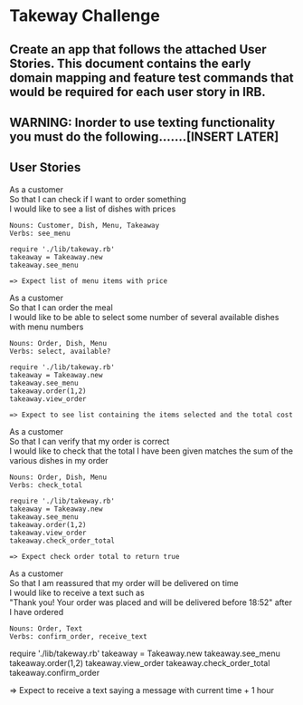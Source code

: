 # Takeway Challenge

## Create an app that follows the attached User Stories. This document contains the early domain mapping and feature test commands that would be required for each user story in IRB.

## WARNING: Inorder to use texting functionality you must do the following.......[INSERT LATER]

## User Stories
As a customer\
So that I can check if I want to order something\
I would like to see a list of dishes with prices
```
Nouns: Customer, Dish, Menu, Takeaway
Verbs: see_menu
```
```
require './lib/takeway.rb'
takeaway = Takeaway.new
takeaway.see_menu

=> Expect list of menu items with price
```
As a customer\
So that I can order the meal\
I would like to be able to select some number of several available dishes with menu numbers
```
Nouns: Order, Dish, Menu
Verbs: select, available?
```
```
require './lib/takeway.rb'
takeaway = Takeaway.new
takeaway.see_menu
takeaway.order(1,2)
takeaway.view_order

=> Expect to see list containing the items selected and the total cost
```

As a customer\
So that I can verify that my order is correct\
I would like to check that the total I have been given matches the sum of the various dishes in my order
```
Nouns: Order, Dish, Menu
Verbs: check_total
```
```
require './lib/takeway.rb'
takeaway = Takeaway.new
takeaway.see_menu
takeaway.order(1,2)
takeaway.view_order
takeaway.check_order_total

=> Expect check order total to return true
```
As a customer\
So that I am reassured that my order will be delivered on time\
I would like to receive a text such as \
"Thank you! Your order was placed and will be delivered before 18:52" after I have ordered
```
Nouns: Order, Text
Verbs: confirm_order, receive_text
```
require './lib/takeway.rb'
takeaway = Takeaway.new
takeaway.see_menu
takeaway.order(1,2)
takeaway.view_order
takeaway.check_order_total
takeaway.confirm_order

=> Expect to receive a text saying a message with current time + 1 hour
```